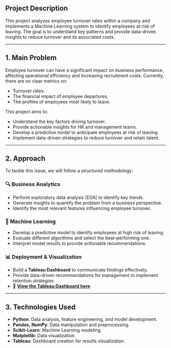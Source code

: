 ## **Project Description**
This project analyzes employee turnover rates within a company and implements a Machine Learning system to identify employees at risk of leaving. The goal is to understand key patterns and provide data-driven insights to reduce turnover and its associated costs.

---

## **1. Main Problem**
Employee turnover can have a significant impact on business performance, affecting operational efficiency and increasing recruitment costs. Currently, there are no clear metrics on:
- Turnover rates.
- The financial impact of employee departures.
- The profiles of employees most likely to leave.

This project aims to:
- Understand the key factors driving turnover.
- Provide actionable insights for HR and management teams.
- Develop a predictive model to anticipate employees at risk of leaving.
- Implement data-driven strategies to reduce turnover and retain talent.

---

## **2. Approach**
To tackle this issue, we will follow a structured methodology:

### 🔍 **Business Analytics**
- Perform exploratory data analysis (EDA) to identify key trends.
- Generate insights to quantify the problem from a business perspective.
- Identify the most relevant features influencing employee turnover.

### 🤖 **Machine Learning**
- Develop a predictive model to identify employees at high risk of leaving.
- Evaluate different algorithms and select the best-performing one.
- Interpret model results to provide actionable recommendations.

### 📊 **Deployment & Visualization**
- Build a **Tableau Dashboard** to communicate findings effectively.
- Provide data-driven recommendations for management to implement retention strategies.
- 📌 **[View the Tableau Dashboard here](https://public.tableau.com/views/DashboardRotacinEmpleados/Dashboard1?:language=es-ES&:sid=&:redirect=auth&:display_count=n&:origin=viz_share_link)** 

---

## **3. Technologies Used**
- **Python**: Data analysis, feature engineering, and model development.
- **Pandas, NumPy**: Data manipulation and preprocessing.
- **Scikit-Learn**: Machine Learning modeling.
- **Matplotlib**: Data visualization.
- **Tableau**: Dashboard creation for results visualization.
